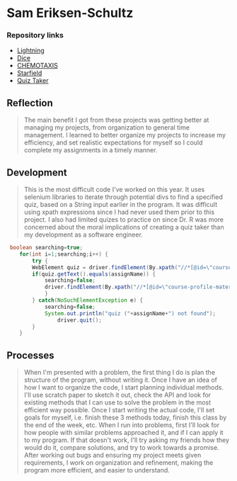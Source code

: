 # Sam Eriksen-Schultz

### Repository links
* [Lightning](https://github.com/SamEriksenSchultz/lightning2/blob/gh-pages/Lightning.pde)
* [Dice](https://github.com/SamEriksenSchultz/dice3/tree/gh-pages)
* [CHEMOTAXIS](https://github.com/SamEriksenSchultz/chemotaxis4/tree/gh-pages)
* [Starfield](https://github.com/SamEriksenSchultz/starfield5)
* [Quiz Taker](https://github.com/SamEriksenSchultz/starfield5)

## Reflection 
>The main benefit I got from these projects was getting better at managing my projects, from organization to general time management. I learned to better organize my projects to increase my efficiency, and set realistic expectations for myself so I could complete my assignments in a timely manner.

## Development
>This is the most difficult code I've worked on this year. It uses selenium libraries to iterate through potential divs to find a specified quiz, based on a String input earlier in the program. It was difficult using xpath expressions since I had never used them prior to this project. I also had limited quizes to practice on since Dr. R was more concerned about the moral implications of creating a quiz taker than my development as a software engineer.

```Java
 boolean searching=true;
 	for(int i=1;searching;i++) {
		try {
		WebElement quiz = driver.findElement(By.xpath("//*[@id=\"course-profile-materials\"]/div[2]/div/div["+i+"]/div/div[3]/div[1]/a"));
		if(quiz.getText().equals(assignName)) {
			searching=false;
			driver.findElement(By.xpath("//*[@id=\"course-profile-materials\"]/div[2]/div/div["+i+"]/div/div[3]/div[1]/a")).click();
			}
		} catch(NoSuchElementException e) {
			searching=false;
			System.out.println("quiz ("+assignName+") not found");
      			driver.quit();
		}
	}
```

## Processes
>When I'm presented with a problem, the first thing I do is plan the structure of the program, without writing it. Once I have an idea of how I want to organize the code, I start planning individual methods. I'll use scratch paper to sketch it out, check the API and look for existing methods that I can use to solve the problem in the most efficient way possible. Once I start writing the actual code, I'll set goals for myself, i.e. finish these 3 methods today, finish this class by the end of the week, etc. When I run into problems, first I'll look for how people with similar problems approached it, and if I can apply it to my program. If that doesn't work, I'll try asking my friends how they would do it, compare solutions, and try to work towards a promise. <br> After working out bugs and ensuring my project meets given requirements, I work on organization and refinement, making the program more efficient, and easier to understand.
